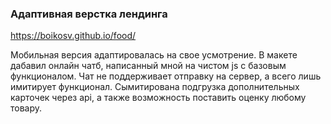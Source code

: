### Адаптивная верстка лендинга 
https://boikosv.github.io/food/

Мобильная версия адаптировалась на свое усмотрение.
В макете дабавил онлайн чатб, написанный мной на чистом js с базовым функционалом. Чат не поддерживает отправку на сервер, а всего лишь имитирует функционал.
Сымитирована подгрузка дополнительных карточек через api, а также возможность поставить оценку любому товару.
